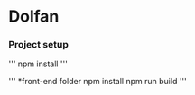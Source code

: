 # Dolfan

### Project setup
'''
npm install
'''

'''
*front-end folder
npm install
npm run build
'''

